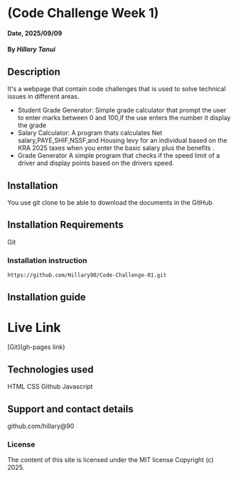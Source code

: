 # (Code Challenge Week 1)

#### Date, 2025/09/09

#### By *Hillary Tanui*

## Description
It's a webpage that contain code challenges that is used to solve technical issues in different areas.
- Student Grade Generator: Simple grade calculator that prompt the user to enter marks between 0 and 100,if the use enters the number it display the grade
- Salary Calculator: A program thats calculates Net salary,PAYE,SHIF,NSSF,and Housing levy for an individual based on the KRA 2025 taxes when you enter the basic salary plus the benefits .
- Grade Generator A simple program that checks if the speed limit of a driver and display points based on the drivers speed.
## Installation
You use git clone to be able to download the documents in the GitHub

## Installation Requirements
Git

### Installation instruction
```
https://github.com/Hillary90/Code-Challenge-01.git

```
## Installation guide

# Live Link
[Git](gh-pages link)

## Technologies used
HTML
CSS
Github
Javascript

## Support and contact details
github.com/hillary@90

### License
The content of this site is licensed under the MIT license
Copyright (c) 2025.


